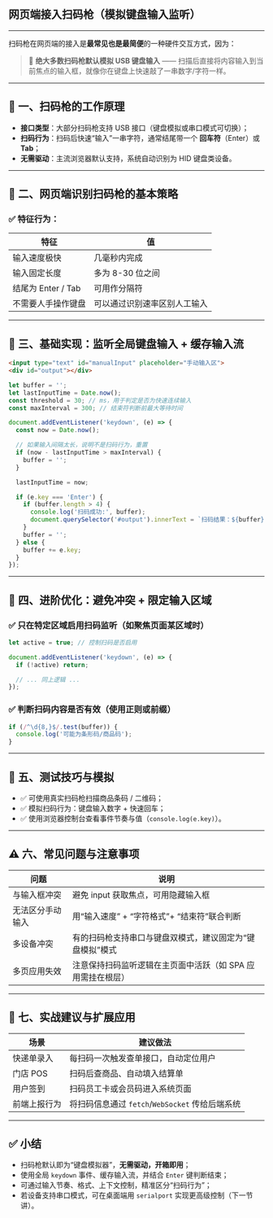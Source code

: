 ## 网页端接入扫码枪（模拟键盘输入监听）

---

扫码枪在网页端的接入是**最常见也是最简便**的一种硬件交互方式，因为：

> 📌 **绝大多数扫码枪默认模拟 USB 键盘输入** —— 扫描后直接将内容输入到当前焦点的输入框，就像你在键盘上快速敲了一串数字/字符一样。

---

## 🧠 一、扫码枪的工作原理

* **接口类型**：大部分扫码枪支持 USB 接口（键盘模拟或串口模式可切换）；
* **扫码行为**：扫码后快速“输入”一串字符，通常结尾带一个 **回车符**（Enter）或 **Tab**；
* **无需驱动**：主流浏览器默认支持，系统自动识别为 HID 键盘类设备。

---

## 🎯 二、网页端识别扫码枪的基本策略

### ✅ 特征行为：

| 特征              | 值              |
| --------------- | -------------- |
| 输入速度极快          | 几毫秒内完成         |
| 输入固定长度          | 多为 8-30 位之间    |
| 结尾为 Enter / Tab | 可用作分隔符         |
| 不需要人手操作键盘       | 可以通过识别速率区别人工输入 |

---

## 🔧 三、基础实现：监听全局键盘输入 + 缓存输入流

```html
<input type="text" id="manualInput" placeholder="手动输入区">
<div id="output"></div>
```

```js
let buffer = '';
let lastInputTime = Date.now();
const threshold = 30; // ms，用于判定是否为快速连续输入
const maxInterval = 300; // 结束符判断前最大等待时间

document.addEventListener('keydown', (e) => {
  const now = Date.now();

  // 如果输入间隔太长，说明不是扫码行为，重置
  if (now - lastInputTime > maxInterval) {
    buffer = '';
  }

  lastInputTime = now;

  if (e.key === 'Enter') {
    if (buffer.length > 4) {
      console.log('扫码成功:', buffer);
      document.querySelector('#output').innerText = `扫码结果：${buffer}`;
    }
    buffer = '';
  } else {
    buffer += e.key;
  }
});
```

---

## 📌 四、进阶优化：避免冲突 + 限定输入区域

### ✅ 只在特定区域启用扫码监听（如聚焦页面某区域时）

```js
let active = true; // 控制扫码是否启用

document.addEventListener('keydown', (e) => {
  if (!active) return;

  // ... 同上逻辑 ...
});
```

### ✅ 判断扫码内容是否有效（使用正则或前缀）

```js
if (/^\d{8,}$/.test(buffer)) {
  console.log('可能为条形码/商品码');
}
```

---

## 🧪 五、测试技巧与模拟

* ✅ 可使用真实扫码枪扫描商品条码 / 二维码；
* ✅ 模拟扫码行为：键盘输入数字 + 快速回车；
* ✅ 使用浏览器控制台查看事件节奏与值（`console.log(e.key)`）。

---

## ⚠️ 六、常见问题与注意事项

| 问题       | 说明                               |
| -------- | -------------------------------- |
| 与输入框冲突   | 避免 input 获取焦点，可用隐藏输入框            |
| 无法区分手动输入 | 用“输入速度” + “字符格式”+ “结束符”联合判断      |
| 多设备冲突    | 有的扫码枪支持串口与键盘双模式，建议固定为“键盘模拟”模式    |
| 多页应用失效   | 注意保持扫码监听逻辑在主页面中活跃（如 SPA 应用需挂在根层） |

---

## 🎯 七、实战建议与扩展应用

| 场景     | 建议做法                               |
| ------ | ---------------------------------- |
| 快递单录入  | 每扫码一次触发查单接口，自动定位用户                 |
| 门店 POS | 扫码后查商品、自动填入结算单                     |
| 用户签到   | 扫码员工卡或会员码进入系统页面                    |
| 前端上报行为 | 将扫码信息通过 `fetch`/`WebSocket` 传给后端系统 |

---

## ✅ 小结

* 扫码枪默认即为“键盘模拟器”，**无需驱动，开箱即用**；
* 使用全局 `keydown` 事件、缓存输入流，并结合 `Enter` 键判断结束；
* 可通过输入节奏、格式、上下文控制，精准区分“扫码行为”；
* 若设备支持串口模式，可在桌面端用 `serialport` 实现更高级控制（下一节讲）。

